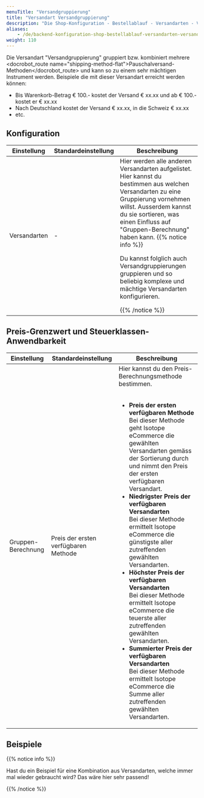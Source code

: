 ```yaml
---
menuTitle: "Versandgruppierung"
title: "Versandart Versandgruppierung"
description: "Die Shop-Konfiguration - Bestellablauf - Versandarten - Versandgruppierung."
aliases:
    - /de/backend-konfiguration-shop-bestellablauf-versandarten-versandgruppierung/
weight: 110    
---
```



Die Versandart "Versandgruppierung" gruppiert bzw. kombiniert mehrere <docrobot_route name="shipping-method-flat">Pauschalversand-Methoden</docrobot_route> und kann so zu einem sehr mächtigen Instrument werden. Beispiele die mit dieser Versandart erreicht werden können:

* Bis Warenkorb-Betrag € 100.- kostet der Versand € xx.xx und ab € 100.- kostet er € xx.xx
* Nach Deutschland kostet der Versand € xx.xx, in die Schweiz € xx.xx
* etc.


## Konfiguration

<table>
	<thead>
		<tr>
			<th>Einstellung</th>
			<th>Standardeinstellung</th>
			<th>Beschreibung</th>
		</tr>
	</thead>
	<tbody>
		<tr>
			<td>Versandarten</td>
			<td>-</td>
			<td>Hier werden alle anderen Versandarten aufgelistet. Hier kannst du bestimmen aus welchen Versandarten zu eine Gruppierung vornehmen willst. Ausserdem kannst du sie sortieren, was einen Einfluss auf "Gruppen-Berechnung" haben kann. {{% notice info %}}<p>Du kannst folglich auch Versandgruppierungen gruppieren und so beliebig komplexe und mächtige Versandarten konfigurieren.</p>{{% /notice %}}</td>
		</tr>
	</tbody>
</table>

## Preis-Grenzwert und Steuerklassen-Anwendbarkeit

<table>
	<thead>
		<tr>
			<th>Einstellung</th>
			<th>Standardeinstellung</th>
			<th>Beschreibung</th>
		</tr>
	</thead>
	<tbody>
		<tr>
			<td>Gruppen-Berechnung</td>
			<td>Preis der ersten verfügbaren Methode</td>
			<td>Hier kannst du den Preis-Berechnungsmethode bestimmen.<br><br>
				<ul>
				<li><strong>Preis der ersten verfügbaren Methode</strong><br>
				Bei dieser Methode geht Isotope eCommerce die gewählten Versandarten gemäss der Sortierung durch und nimmt den Preis der ersten verfügbaren Versandart.</li>
				<li><strong>Niedrigster Preis der verfügbaren Versandarten</strong><br>
				Bei dieser Methode ermittelt Isotope eCommerce die günstigste aller zutreffenden gewählten Versandarten.</li>
				<li><strong>Höchster Preis der verfügbaren Versandarten</strong><br>
				Bei dieser Methode ermittelt Isotope eCommerce die teuerste aller zutreffenden gewählten Versandarten.</li>
				<li><strong>Summierter Preis der verfügbaren Versandarten</strong><br>
				Bei dieser Methode ermittelt Isotope eCommerce die Summe aller zutreffenden gewählten Versandarten.</li>
				</ul>
			</td>
		</tr>
	</tbody>
</table>


## Beispiele

{{% notice info %}}<p>Hast du ein Beispiel für eine Kombination aus Versandarten, welche immer mal wieder gebraucht wird? Das wäre hier sehr passend!</p>{{% /notice %}}
